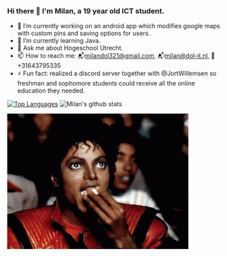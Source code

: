### Hi there 👋 I'm Milan, a 19 year old ICT student.

- 🔭 I’m currently working on an android app which modifies google maps with custom pins and saving options for users.
- 🌱 I’m currently learning Java.
- 💬 Ask me about Hogeschool Utrecht.
- 📫 How to reach me: 📬milandol321@gmail.com, 📬milan@dol-it.nl, 📱+31643795335 
- ⚡ Fun fact: realized a discord server together with @JortWillemsen so freshman and sophomore students could receive all the online education they needed.

[![Top Languages](https://github-readme-stats.vercel.app/api/top-langs/?username=JustMilan)](https://github.com/anuraghazra/github-readme-stats)
![Milan's github stats](https://github-readme-stats.vercel.app/api?username=JustMilan&show_icons=true&count_private=true)

![image](https://github.com/JustMilan/JustMilan/blob/master/tenor.gif)
